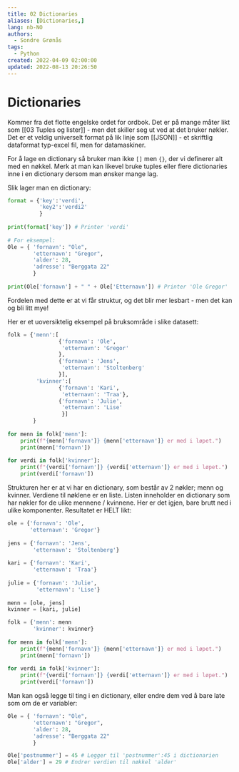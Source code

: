 ```yaml
---
title: 02 Dictionaries
aliases: [Dictionaries,]
lang: nb-NO
authors:
  - Sondre Grønås
tags:
  - Python
created: 2022-04-09 02:00:00
updated: 2022-08-13 20:26:50
---
```

# Dictionaries
Kommer fra det flotte engelske ordet for ordbok. Det er på mange måter likt som [[03 Tuples og lister]] - men det skiller seg ut ved at det bruker nøkler. Det er et veldig universelt format på lik linje som [[JSON]] - et skriftlig dataformat typ-excel fil, men for datamaskiner.

For å lage en dictionary så bruker man ikke `[]` men `{}`, der vi definerer alt med en nøkkel. Merk at man kan likevel bruke tuples eller flere dictionaries inne i en dictionary dersom man ønsker mange lag.

Slik lager man en dictionary:
```python
format = {'key':'verdi',
		  'key2':'verdi2'
		  }
		 
print(format['key']) # Printer 'verdi'
		 
# For eksempel:
Ole = { 'fornavn': "Ole",
		'etternavn': "Gregor",
		'alder': 28,
		'adresse': "Berggata 22"
		}
		
print(Ole['fornavn'] + " " + Ole['Etternavn']) # Printer 'Ole Gregor'
```

Fordelen med dette er at vi får struktur, og det blir mer lesbart - men det kan og bli litt mye!

Her er et uoversiktelig eksempel på bruksområde i slike datasett:
```python
folk = {'menn':[
				{'fornavn': 'Ole',
				 'etternavn': 'Gregor'
				},
				{'fornavn': 'Jens',
				 'etternavn': 'Stoltenberg'
				}],
		 'kvinner':[
				{'fornavn': 'Kari',
				 'etternavn': 'Traa'},
				{'fornavn': 'Julie',
				 'etternavn': 'Lise'
				 }]
		}
		
for menn in folk['menn']:
	print(f"{menn['fornavn']} {menn['etternavn']} er med i løpet.")
	print(menn['fornavn'])
	
for verdi in folk['kvinner']:
	print(f"{verdi['fornavn']} {verdi['etternavn']} er med i løpet.")
	print(verdi['fornavn'])
```

Strukturen her er at vi har en dictionary, som består av 2 nøkler; menn og kvinner. Verdiene til nøklene er en liste. Listen inneholder en dictionary som har nøkler for de ulike mennene / kvinnene. Her er det igjen, bare brutt ned i ulike komponenter. Resultatet er HELT likt:

```python
ole = {'fornavn': 'Ole',
	   'etternavn': 'Gregor'}
	   
jens = {'fornavn': 'Jens',
	    'etternavn': 'Stoltenberg'}
	   
kari = {'fornavn': 'Kari',
	    'etternavn': 'Traa'}
	   
julie = {'fornavn': 'Julie',
	     'etternavn': 'Lise'}
	   
menn = [ole, jens]
kvinner = [kari, julie]

folk = {'menn': menn
		'kvinner': kvinner}
		
for menn in folk['menn']:
	print(f"{menn['fornavn']} {menn['etternavn']} er med i løpet.")
	print(menn['fornavn'])
	
for verdi in folk['kvinner']:
	print(f"{verdi['fornavn']} {verdi['etternavn']} er med i løpet.")
	print(verdi['fornavn'])
```

Man kan også legge til ting i en dictionary, eller endre dem ved å bare late som om de er variabler:
```python
Ole = { 'fornavn': "Ole",
		'etternavn': "Gregor",
		'alder': 28,
		'adresse': "Berggata 22"
		}

Ole['postnummer'] = 45 # Legger til 'postnummer':45 i dictionarien
Ole['alder'] = 29 # Endrer verdien til nøkkel 'alder'
```